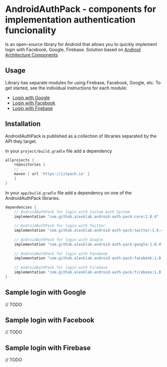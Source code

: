 # AndroidAuthPack - components for implementation authentication funcionality

Is an open-source library for Android that allows you to quickly implement 
login with Facebook, Google, Firebase. 
Solution based on [Android Architecture Components](https://developer.android.com/topic/libraries/architecture/)

## Usage

Library has separate modules for using Firebase, Facebook, Google, etc. 
To get started, see the individual instructions for each module:

* [Login with Google](google/README.md)
* [Login with Facebook](facebook/README.md)
* [Login with Firebase](firebase/README.md)

## Installation

AndroidAuthPack is published as a collection of libraries separated by the
API they target.

In your `project/build.gradle` file add a dependency

```groovy
allprojects {
    repositories {
	// ...
	maven { url 'https://jitpack.io' }
    }
}
```

In your `app/build.gradle` file add a dependency on one of the AndroidAuthPack
libraries.

```groovy
dependencies {
    // AndroidAuthPack for login with Custom Auth System 
    implementation "com.github.alexklab.android-auth-pack:core:1.0.4"
    
    // AndroidAuthPack for login with Twitter 
    implementation "com.github.alexklab.android-auth-pack:twitter:1.0.4"
    
    // AndroidAuthPack for login with Google
    implementation "com.github.alexklab.android-auth-pack:google:1.0.4"
    
    // AndroidAuthPack for login with Facebook
    implementation "com.github.alexklab.android-auth-pack:facebook:1.0.4"
    
    // AndroidAuthPack for login with Firebase
    implementation "com.github.alexklab.android-auth-pack:firebase:1.0.4"
}
```

## Sample login with Google
// TODO

## Sample login with Facebook
// TODO

## Sample login with Firebase
// TODO

